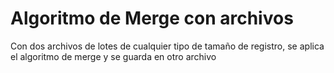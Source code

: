 # Algoritmo de Merge con archivos

Con dos archivos de lotes de cualquier tipo de tamaño de registro, se aplica el algoritmo de merge y se guarda en otro archivo 